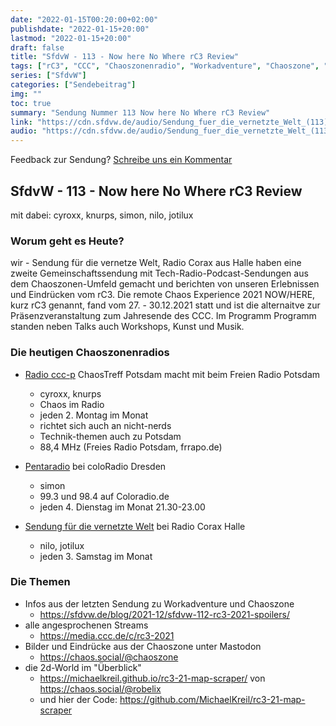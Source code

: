 ```yaml
---
date: "2022-01-15T00:20:00+02:00"
publishdate: "2022-01-15+20:00"
lastmod: "2022-01-15+20:00"
draft: false
title: "SfdvW - 113 - Now here No Where rC3 Review"
tags: ["rC3", "CCC", "Chaoszonenradio", "Workadventure", "Chaoszone", "ChaoszoneTV", "Radio-ccc-p", "Pentaradio", "Gemeinschaftssendung"]
series: ["SfdvW"]
categories: ["Sendebeitrag"]
img: ""
toc: true
summary: "Sendung Nummer 113 Now here No Where rC3 Review"
link: "https://cdn.sfdvw.de/audio/Sendung_fuer_die_vernetzte_Welt_(113)_2022_01_15_Now_here_No_Where_rC3_Review.mp3"
audio: "https://cdn.sfdvw.de/audio/Sendung_fuer_die_vernetzte_Welt_(113)_2022_01_15_Now_here_No_Where_rC3_Review.mp3"
---
```


<div align="center" id="example"></div>
<script src="https://cdn.podlove.org/web-player/embed.js"></script>

Feedback zur Sendung?
[Schreibe uns ein Kommentar](mailto:SfdvW@radiocorax.de)

## SfdvW - 113 - Now here No Where rC3 Review
mit dabei: cyroxx, knurps, simon, nilo, jotilux

### Worum geht es Heute?
wir - Sendung für die vernetze Welt, Radio Corax aus Halle haben eine zweite Gemeinschaftssendung mit Tech-Radio-Podcast-Sendungen aus dem Chaoszonen-Umfeld gemacht und berichten von unseren Erlebnissen und Eindrücken vom rC3. Die remote Chaos Experience 2021 NOW/HERE, kurz rC3 genannt, fand vom 27. - 30.12.2021 statt und ist die alternaitve zur Präsenzveranstaltung zum Jahresende des CCC. Im Programm Programm standen neben Talks auch Workshops, Kunst und Musik. 

### Die heutigen Chaoszonenradios

* [Radio ccc-p](https://radio.ccc-p.org/) ChaosTreff Potsdam macht mit beim Freien Radio Potsdam
  * cyroxx, knurps
  * Chaos im Radio
  * jeden 2. Montag im Monat
  * richtet sich auch an nicht-nerds
  * Technik-themen auch zu Potsdam
  * 88,4 MHz (Freies Radio Potsdam, frrapo.de)

* [Pentaradio](https://www.c3d2.de/radio.html) bei coloRadio Dresden
  * simon
  * 99.3 und 98.4 auf Coloradio.de
  * jeden 4. Dienstag im Monat 21.30-23.00

* [Sendung für die vernetzte Welt](https://sfdvw.de) bei Radio Corax Halle
  * nilo, jotilux
  * jeden 3. Samstag im Monat

### Die Themen

* Infos aus der letzten Sendung zu Workadventure und Chaoszone
  * https://sfdvw.de/blog/2021-12/sfdvw-112-rc3-2021-spoilers/
* alle angesprochenen Streams
  * https://media.ccc.de/c/rc3-2021 
* Bilder und Eindrücke aus der Chaoszone unter Mastodon
  * https://chaos.social/@chaoszone
* die 2d-World im "Überblick"
  * https://michaelkreil.github.io/rc3-21-map-scraper/ von https://chaos.social/@robelix
  * und hier der Code: https://github.com/MichaelKreil/rc3-21-map-scraper



<script>
  podlovePlayer('#example', '/blog/sfdvw113.json');
</script>

